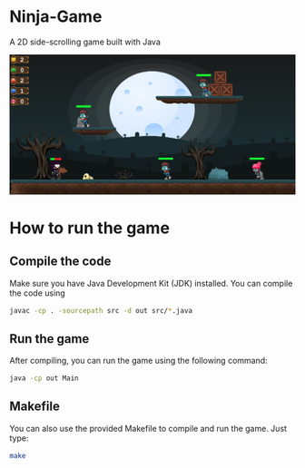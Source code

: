# Ninja-Game
A 2D side-scrolling game built with Java

![Game Scene](./GameScene.png)


# How to run the game
## Compile the code
Make sure you have Java Development Kit (JDK) installed. You can compile the code using
```bash
javac -cp . -sourcepath src -d out src/*.java
```

## Run the game
After compiling, you can run the game using the following command:
```bash
java -cp out Main
```

## Makefile
You can also use the provided Makefile to compile and run the game. Just type:
```bash
make
```